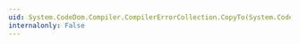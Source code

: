 ```yaml
---
uid: System.CodeDom.Compiler.CompilerErrorCollection.CopyTo(System.CodeDom.Compiler.CompilerError[],System.Int32)
internalonly: False
---
```


